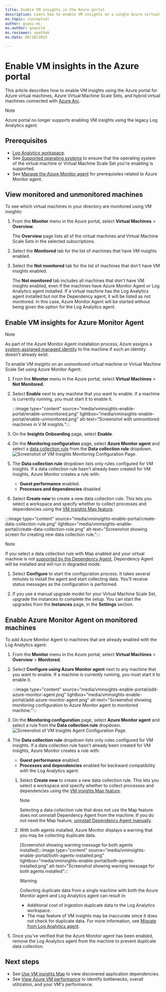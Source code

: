 ```yaml
---
title: Enable VM insights in the Azure portal
description: Learn how to enable VM insights on a single Azure virtual machine or Virtual Machine Scale Set using the Azure portal.
ms.topic: conceptual
author: guywi-ms
ms.author: guywild
ms.reviewer: xpathak
ms.date: 09/28/2023

---
```


# Enable VM insights in the Azure portal
This article describes how to enable VM insights using the Azure portal for Azure virtual machines, Azure Virtual Machine Scale Sets, and hybrid virtual machines connected with [Azure Arc](../../azure-arc/overview.md).

> [!NOTE]
> Azure portal no longer supports enabling VM insights using the legacy Log Analytics agent. 

## Prerequisites

- [Log Analytics workspace](./vminsights-configure-workspace.md).
- See [Supported operating systems](./vminsights-enable-overview.md#supported-operating-systems) to ensure that the operating system of the virtual machine or Virtual Machine Scale Set you're enabling is supported. 
- See [Manage the Azure Monitor agent](../agents/azure-monitor-agent-manage.md#prerequisites) for prerequisites related to Azure Monitor agent.

## View monitored and unmonitored machines

To see which virtual machines in your directory are monitored using VM insights:

1. From the **Monitor** menu in the Azure portal, select **Virtual Machines** > **Overview**. 

    The **Overview** page lists all of the virtual machines and Virtual Machine Scale Sets in the selected subscriptions. 

1. Select the **Monitored** tab for the list of machines that have VM insights enabled.
    
1. Select the **Not monitored** tab for the list of machines that don't have VM insights enabled. 

    The **Not monitored** tab includes all machines that don't have VM insights enabled, even if the machines have Azure Monitor Agent or Log Analytics agent installed. If a virtual machine has the Log Analytics agent installed but not the Dependency agent, it will be listed as not monitored. In this case, Azure Monitor Agent will be started without being given the option for the Log Analytics agent.

## Enable VM insights for Azure Monitor Agent
> [!NOTE]
> As part of the Azure Monitor Agent installation process, Azure assigns a [system-assigned managed identity](../../app-service/overview-managed-identity.md?tabs=portal%2chttp#add-a-system-assigned-identity) to the machine if such an identity doesn't already exist.

To enable VM insights on an unmonitored virtual machine or Virtual Machine Scale Set using Azure Monitor Agent:

1. From the **Monitor** menu in the Azure portal, select **Virtual Machines** > **Not Monitored**. 
 
1. Select **Enable** next to any machine that you want to enable. If a machine is currently running, you must start it to enable it.

    :::image type="content" source="media/vminsights-enable-portal/enable-unmonitored.png" lightbox="media/vminsights-enable-portal/enable-unmonitored.png" alt-text="Screenshot with unmonitored machines in V M insights.":::
 
1. On the **Insights Onboarding** page, select **Enable**. 
 
1. On the **Monitoring configuration** page, select **Azure Monitor agent** and select a [data collection rule](vminsights-enable-overview.md#data-collection-rule) from the **Data collection rule** dropdown. 
![Screenshot of VM Insights Monitoring Configuration Page.](media/vminsights-enable-portal/vm-insights-monitoring-configuration.png)

1.  The **Data collection rule** dropdown lists only rules configured for VM insights. If a data collection rule hasn't already been created for VM insights, Azure Monitor creates a rule with: 

    - **Guest performance** enabled.
    - **Processes and dependencies** disabled.
   1.  Select **Create new** to create a new data collection rule. This lets you select a workspace and specify whether to collect processes and dependencies using the [VM insights Map feature](vminsights-maps.md).

   :::image type="content" source="media/vminsights-enable-portal/create-data-collection-rule.png" lightbox="media/vminsights-enable-portal/create-data-collection-rule.png" alt-text="Screenshot showing screen for creating new data collection rule.":::

> [!NOTE]
> If you select a data collection rule with Map enabled and your virtual machine is not [supported by the Dependency Agent](../vm/vminsights-dependency-agent-maintenance.md), Dependency Agent will be installed and  will run in degraded mode.
1. Select **Configure** to start the configuration process. It takes several minutes to install the agent and start collecting data. You'll receive status messages as the configuration is performed.
 
1. If you use a manual upgrade model for your Virtual Machine Scale Set, upgrade the instances to complete the setup. You can start the upgrades from the **Instances** page, in the **Settings** section.

## Enable Azure Monitor Agent on monitored machines

To add Azure Monitor Agent to machines that are already enabled with the Log Analytics agent: 

1. From the **Monitor** menu in the Azure portal, select **Virtual Machines** > **Overview** > **Monitored**.
 
1. Select **Configure using Azure Monitor agent** next to any machine that you want to enable. If a machine is currently running, you must start it to enable it.

    :::image type="content" source="media/vminsights-enable-portal/add-azure-monitor-agent.png" lightbox="media/vminsights-enable-portal/add-azure-monitor-agent.png" alt-text="Screenshot showing monitoring configuration to Azure Monitor agent to monitored machine.":::

1. On the **Monitoring configuration** page, select **Azure Monitor agent** and select a rule from the **Data collection rule** dropdown. 
![Screenshot of VM Insights Agent Configuration Page.](media/vminsights-enable-portal/enable-monitored-configure-azure-monitor-agent.png)


1. The **Data collection rule** dropdown lists only rules configured for VM insights. If a data collection rule hasn't already been created for VM insights, Azure Monitor creates a rule with: 

   - **Guest performance** enabled.
   - **Processes and dependencies** enabled for backward compatibility with the Log Analytics agent.
   1.  Select **Create new** to create a new data collection rule. This lets you select a workspace and specify whether to collect processes and dependencies using the [VM insights Map feature](vminsights-maps.md).

       > [!NOTE]
       > Selecting a data collection rule that does not use the Map feature does not uninstall Dependency Agent from the machine. If you do not need the Map feature, [uninstall Dependency Agent manually](../vm/vminsights-dependency-agent-maintenance.md#uninstall-dependency-agent).
   1.  With both agents installed, Azure Monitor displays a warning that you may be collecting duplicate data.

       [Screenshot showing warning message for both agents installed]:::image type="content" source="media/vminsights-enable-portal/both-agents-installed.png" lightbox="media/vminsights-enable-portal/both-agents-installed.png" alt-text="Screenshot showing warning message for both agents installed":::

       > [!WARNING]
       > Collecting duplicate data from a single machine with both the Azure Monitor agent and Log Analytics agent can result in:
       > - Additional cost of ingestion duplicate data to the Log Analytics workspace.
       > - The map feature of VM insights may be inaccurate since it does not check for duplicate data.
       > For more information, see [Migrate from Log Analytics agent](vminsights-enable-overview.md#migrate-from-log-analytics-agent-to-azure-monitor-agent).       
1. Once you've verified that the Azure Monitor agent has been enabled, remove the Log Analytics agent from the machine to prevent duplicate data collection. 

## Next steps

* See [Use VM insights Map](vminsights-maps.md) to view discovered application dependencies. 
* See [View Azure VM performance](vminsights-performance.md) to identify bottlenecks, overall utilization, and your VM's performance.


